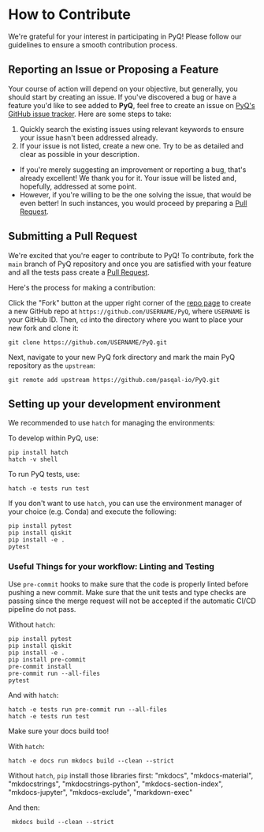 # How to Contribute

We're grateful for your interest in participating in PyQ! Please follow our guidelines to ensure a smooth contribution process.

## Reporting an Issue or Proposing a Feature

Your course of action will depend on your objective, but generally, you should start by creating an issue. If you've discovered a bug or have a feature you'd like to see added to **PyQ**, feel free to create an issue on [PyQ's GitHub issue tracker](https://github.com/pasqal-io/PyQ/issues). Here are some steps to take:

1. Quickly search the existing issues using relevant keywords to ensure your issue hasn't been addressed already.
2. If your issue is not listed, create a new one. Try to be as detailed and clear as possible in your description.

- If you're merely suggesting an improvement or reporting a bug, that's already excellent! We thank you for it. Your issue will be listed and, hopefully, addressed at some point.
- However, if you're willing to be the one solving the issue, that would be even better! In such instances, you would proceed by preparing a [Pull Request](#submitting-a-pull-request).

## Submitting a Pull Request

We're excited that you're eager to contribute to PyQ! To contribute, fork the `main` branch of PyQ repository and once you are satisfied with your feature and all the tests pass create a [Pull Request](https://github.com/pasqal-io/PyQ/pulls).

Here's the process for making a contribution:

Click the "Fork" button at the upper right corner of the [repo page](https://github.com/pasqal-io/PyQ) to create a new GitHub repo at `https://github.com/USERNAME/PyQ`, where `USERNAME` is your GitHub ID. Then, `cd` into the directory where you want to place your new fork and clone it:

```shell
git clone https://github.com/USERNAME/PyQ.git
```

Next, navigate to your new PyQ fork directory and mark the main PyQ repository as the `upstream`:

```shell
git remote add upstream https://github.com/pasqal-io/PyQ.git
```

## Setting up your development environment

We recommended to use `hatch` for managing the environments:

To develop within PyQ, use:
```shell
pip install hatch
hatch -v shell
```

To run PyQ tests, use:

```shell
hatch -e tests run test
```

If you don't want to use `hatch`, you can use the environment manager of your
choice (e.g. Conda) and execute the following:

```shell
pip install pytest
pip install qiskit
pip install -e .
pytest
```

### Useful Things for your workflow: Linting and Testing

Use `pre-commit` hooks to make sure that the code is properly linted before pushing a new commit. Make sure that the unit tests and type checks are passing since the merge request will not be accepted if the automatic CI/CD pipeline do not pass.

Without `hatch`:

```shell
pip install pytest
pip install qiskit
pip install -e .
pip install pre-commit
pre-commit install
pre-commit run --all-files
pytest
```

And with `hatch`:

```shell
hatch -e tests run pre-commit run --all-files
hatch -e tests run test
```

Make sure your docs build too!

With `hatch`:

```shell
hatch -e docs run mkdocs build --clean --strict
```

Without `hatch`, `pip` install those libraries first:
"mkdocs",
"mkdocs-material",
"mkdocstrings",
"mkdocstrings-python",
"mkdocs-section-index",
"mkdocs-jupyter",
"mkdocs-exclude",
"markdown-exec"


And then:

```shell
 mkdocs build --clean --strict
```
